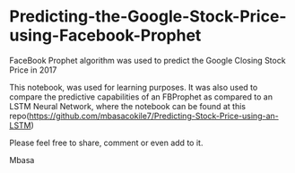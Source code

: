 # Predicting-the-Google-Stock-Price-using-Facebook-Prophet
FaceBook Prophet algorithm was used to predict the Google Closing Stock Price in 2017

This notebook, was used for learning purposes. It was also used to compare the predictive capabilities of an FBProphet as compared to an LSTM Neural Network, where the notebook can be found at this repo(https://github.com/mbasacokile7/Predicting-Stock-Price-using-an-LSTM)

Please feel free to share, comment or even add to it.

Mbasa
